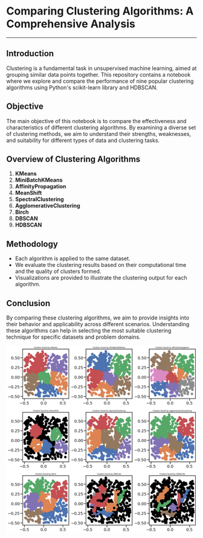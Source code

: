 # Comparing Clustering Algorithms: A Comprehensive Analysis

----------------------------------------------

## Introduction

Clustering is a fundamental task in unsupervised machine learning, aimed at grouping similar data points together. This repository contains a notebook where we explore and compare the performance of nine popular clustering algorithms using Python's scikit-learn library and HDBSCAN.

## Objective

The main objective of this notebook is to compare the effectiveness and characteristics of different clustering algorithms. By examining a diverse set of clustering methods, we aim to understand their strengths, weaknesses, and suitability for different types of data and clustering tasks.

## Overview of Clustering Algorithms

1. **KMeans**
2. **MiniBatchKMeans**
3. **AffinityPropagation**
4. **MeanShift**
5. **SpectralClustering**
6. **AgglomerativeClustering**
7. **Birch**
8. **DBSCAN**
9. **HDBSCAN**

## Methodology

- Each algorithm is applied to the same dataset.
- We evaluate the clustering results based on their computational time and the quality of clusters formed.
- Visualizations are provided to illustrate the clustering output for each algorithm.

## Conclusion

By comparing these clustering algorithms, we aim to provide insights into their behavior and applicability across different scenarios. Understanding these algorithms can help in selecting the most suitable clustering technique for specific datasets and problem domains.

![Clustering Results](clustering_results.png)
